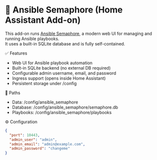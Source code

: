 # 🧩 Ansible Semaphore (Home Assistant Add-on)

This add-on runs [Ansible Semaphore](https://semaphoreui.com/), a modern web UI for managing and running Ansible playbooks.  
It uses a built-in SQLite database and is fully self-contained.

✅ Features
- Web UI for Ansible playbook automation
- Built-in SQLite backend (no external DB required)
- Configurable admin username, email, and password
- Ingress support (opens inside Home Assistant)
- Persistent storage under /config

📁 Paths
- Data: /config/ansible_semaphore
- Database: /config/ansible_semaphore/semaphore.db
- Playbooks: /config/ansible_semaphore/playbooks

⚙️ Configuration
```json
{
  "port": 10443,
  "admin_user": "admin",
  "admin_email": "admin@example.com",
  "admin_password": "changeme"
}
